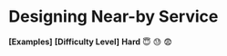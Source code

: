 # Designing Near-by Service

**[Examples]**
**[Difficulty Level]**
**Hard** :innocent: :sweat: :fearful:
